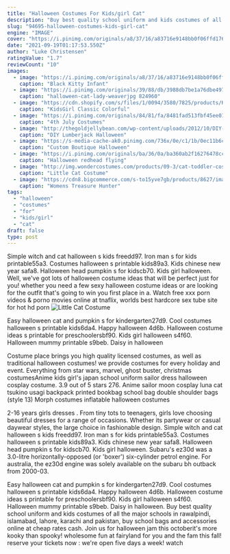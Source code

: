 ```yaml
---
title: "Halloween Costumes For Kids/girl Cat"
description: "Buy best quality school uniform and kids costumes of all the major schools in rawalpindi, islamabad, lahore, karachi and pakistan, buy school bags and accessories online at cheap rates cash"
slug: "94695-halloween-costumes-kids-girl-cat"
engine: "IMAGE"
cover: "https://i.pinimg.com/originals/a8/37/16/a83716e9148bb0f06ffd176131e0bc86.jpg"
date: "2021-09-19T01:17:53.550Z"
author: "Luke Christensen"
ratingValue: "1.7"
reviewCount: "10"
images:
  - image: "https://i.pinimg.com/originals/a8/37/16/a83716e9148bb0f06ffd176131e0bc86.jpg"
    caption: "Black Kitty Infant"
  - image: "https://i.pinimg.com/originals/39/88/db/3988db7be1a76dbe4974b506e9a28aee.jpg"
    caption: "halloween-cat-lady-weaverjpg 824960"
  - image: "https://cdn.shopify.com/s/files/1/0094/3580/7825/products/KidsGirl_Classic_Colorful_House_Little_Red_Riding_Hood_Costume_1_1024x1024.jpg?v=1559216814"
    caption: "KidsGirl Classic Colorful"
  - image: "https://i.pinimg.com/originals/84/81/fa/8481fad513fbf45ee01273ca89173865.jpg"
    caption: "4th July Costumes"
  - image: "http://thegoldjellybean.com/wp-content/uploads/2012/10/DIY-Lumberjack-Halloween-Costume-3.jpg"
    caption: "DIY Lumberjack Halloween"
  - image: "https://s-media-cache-ak0.pinimg.com/736x/0e/c1/1b/0ec11b6c2da4f6d8e047c4e82fe53198.jpg"
    caption: "Custom Boutique Halloween"
  - image: "https://i.pinimg.com/originals/ba/36/0a/ba360ab2f16276478cc47158bba17eb5.jpg"
    caption: "Halloween redhead flying"
  - image: "http://img.wondercostumes.com/products/09-3/cat-toddler-costume.jpg"
    caption: "Little Cat Costume"
  - image: "https://cdn8.bigcommerce.com/s-to15yve7gb/products/8627/images/8883/ur28914__08230.1526934760.500.750.jpg?c=2"
    caption: "Womens Treasure Hunter"
tags:
  - "halloween"
  - "costumes"
  - "for"
  - "kids/girl"
  - "cat"
draft: false
type: post
---
```


Simple witch and cat halloween s kids freedd97. Iron man s for kids printable55a3.  Costumes halloween s printable kids89a3. Kids chinese new year safa8. Halloween head pumpkin s for kidscb70. Kids girl halloween. Well, we've got lots of halloween costume ideas that will be perfect just for you! whether you need a few sexy halloween costume ideas or are looking for the outfit that's going to win you first place in a. Watch free xxx porn videos & porno movies online at tnaflix, worlds best hardcore sex tube site for hot hd porn
![Little Cat Costume](http://img.wondercostumes.com/products/09-3/cat-toddler-costume.jpg "Little Cat Costume")

Easy halloween cat and pumpkin s for kindergarten27d9.  Cool costumes halloween s printable kids6da4. Happy halloween 4d6b. Halloween costume ideas s printable for preschoolersbf90. Kids girl halloween s4f60. Halloween mummy printable s9beb. Daisy in halloween
<!--inArticleAds-->

<!--galleryOne-->

Costume place brings you high quality licensed costumes, as well as traditional halloween costumes! we provide costumes for every holiday and event. Everything from star wars, marvel, ghost buster, christmas costumesAnime kids girl's japan school uniform sailor dress halloween cosplay costume. 3.9 out of 5 stars 276.  Anime sailor moon cosplay luna cat tsukino usagi backpack printed bookbag school bag double shoulder bags (style 13) Morph costumes inflatable halloween costumes
<!--inArticleAds-->

<!--galleryTwo-->

2-16 years girls dresses . From tiny tots to teenagers, girls love choosing beautiful dresses for a range of occasions. Whether its partywear or casual daywear styles, the large choice in fashionable design. Simple witch and cat halloween s kids freedd97. Iron man s for kids printable55a3.  Costumes halloween s printable kids89a3. Kids chinese new year safa8. Halloween head pumpkin s for kidscb70. Kids girl halloween. Subaru's ez30d was a 3.0-litre horizontally-opposed (or 'boxer') six-cylinder petrol engine. For australia, the ez30d engine was solely available on the subaru bh outback from 2000-03.
<!--galleryThree-->

Easy halloween cat and pumpkin s for kindergarten27d9.  Cool costumes halloween s printable kids6da4. Happy halloween 4d6b. Halloween costume ideas s printable for preschoolersbf90. Kids girl halloween s4f60. Halloween mummy printable s9beb. Daisy in halloween. Buy best quality school uniform and kids costumes of all the major schools in rawalpindi, islamabad, lahore, karachi and pakistan, buy school bags and accessories online at cheap rates cash. Join us for halloween jam this octoberit's more kooky than spooky! wholesome fun at fairyland for you and the fam this fall! reserve your tickets now : we're open five days a week! watch